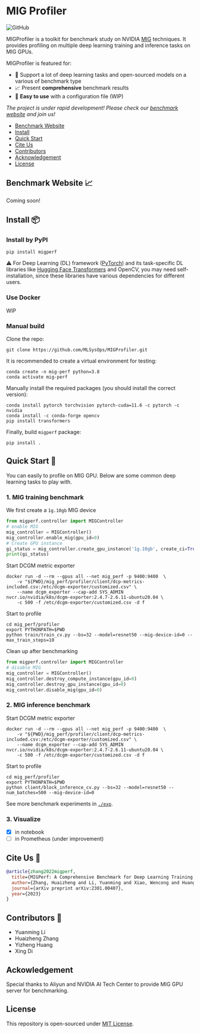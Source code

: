 # MIG Profiler

![GitHub](https://img.shields.io/github/license/MLSysOps/MIGProfiler)

MIGProfiler is a toolkit for benchmark study on NVIDIA [MIG](https://www.nvidia.com/en-sg/technologies/multi-instance-gpu/) techniques. It provides profiling on multiple deep learning training and inference tasks on MIG GPUs. 

MIGProfiler is featured for:
- 🎨 Support a lot of deep learning tasks and open-sourced models on a various of benchmark type
- 📈 Present **comprehensive** benchmark results
- 🐣 **Easy to use** with a configuration file (WIP)

*The project is under rapid development! Please check our [benchmark website](#benchmark-website-) and join us!*

- [Benchmark Website](#benchmark-website-)
- [Install](##install-)
- [Quick Start](#quick-start-)
- [Cite Us](#cite-us-)
- [Contributors](#contributors-)
- [Acknowledgement](#ackowledgement)
- [License](#license)

## Benchmark Website 📈
 Coming soon!

## Install 📦️

### Install by PyPI
```
pip install migperf
```
⚠️ For Deep Learning (DL) framework ([PyTorch](https://pytorch.org/)) and its task-specific DL libraries like [Hugging Face Transformers](https://pypi.org/project/transformers/) and OpenCV, you may need self-installation, since these libraries have various dependencies for different users.

### Use Docker
WIP

### Manual build

Clone the repo:
```
git clone https://github.com/MLSysOps/MIGProfiler.git
```

It is recommended to create a virtual environment for testing:
```shell
conda create -n mig-perf python=3.8
conda activate mig-perf
```
Manually install the required packages (you should install the correct version):
```shell
conda install pytorch torchvision pytorch-cuda=11.6 -c pytorch -c nvidia
conda install -c conda-forge opencv
pip install transformers
```

Finally, build `migperf` package:
```shell
pip install .
```

## Quick Start 🚚
You can easily to profile on MIG GPU. Below are some common deep learning tasks to play with.
### 1. MIG training benchmark

We first create a `1g.10gb` MIG device
```python
from migperf.controller import MIGController
# enable MIG
mig_controller = MIGController()
mig_controller.enable_mig(gpu_id=0)
# Create GPU instance
gi_status = mig_controller.create_gpu_instance('1g.10gb', create_ci=True)
print(gi_status)
```

Start DCGM metric exporter
```shell
docker run -d --rm --gpus all --net mig_perf -p 9400:9400  \
    -v "${PWD}/mig_perf/profiler/client/dcp-metrics-included.csv:/etc/dcgm-exporter/customized.csv" \
    --name dcgm_exporter --cap-add SYS_ADMIN   nvcr.io/nvidia/k8s/dcgm-exporter:2.4.7-2.6.11-ubuntu20.04 \
    -c 500 -f /etc/dcgm-exporter/customized.csv -d f
```

Start to profile
```shell
cd mig_perf/profiler
export PYTHONPATH=$PWD
python train/train_cv.py --bs=32 --model=resnet50 --mig-device-id=0 --max_train_steps=10 
```

Clean up after benchmarking
```python
from migperf.controller import MIGController
# disable MIG
mig_controller = MIGController()
mig_controller.destroy_compute_instance(gpu_id=0)
mig_controller.destroy_gpu_instance(gpu_id=0)
mig_controller.disable_mig(gpu_id=0)
```

### 2. MIG inference benchmark

Start DCGM metric exporter
```shell
docker run -d --rm --gpus all --net mig_perf -p 9400:9400  \
    -v "${PWD}/mig_perf/profiler/client/dcp-metrics-included.csv:/etc/dcgm-exporter/customized.csv" \
    --name dcgm_exporter --cap-add SYS_ADMIN   nvcr.io/nvidia/k8s/dcgm-exporter:2.4.7-2.6.11-ubuntu20.04 \
    -c 500 -f /etc/dcgm-exporter/customized.csv -d f
```

Start to profile
```shell
cd mig_perf/profiler
export PYTHONPATH=$PWD
python client/block_inference_cv.py --bs=32 --model=resnet50 --num_batches=500 --mig-device-id=0
```

See more benchmark experiments in [`./exp`](./exp).

### 3. Visualize

- [x] in notebook
- [ ] in Prometheus (under improvement)

## Cite Us 🌱

```bibtex
@article{zhang2022migperf,
  title={MIGPerf: A Comprehensive Benchmark for Deep Learning Training and Inference Workloads on Multi-Instance GPUs},
  author={Zhang, Huaizheng and Li, Yuanming and Xiao, Wencong and Huang, Yizheng and Di, Xing and Yin, Jianxiong and See, Simon and Luo, Yong and Lau, Chiew Tong and You, Yang},
  journal={arXiv preprint arXiv:2301.00407},
  year={2023}
}
```

## Contributors 👥

- Yuanming Li
- Huaizheng Zhang
- Yizheng Huang
- Xing Di

## Ackowledgement
Special thanks to Aliyun and NVIDIA AI Tech Center to provide MIG GPU server for benchmarking.

## License
This repository is open-sourced under [MIT License](./LICENSE).
